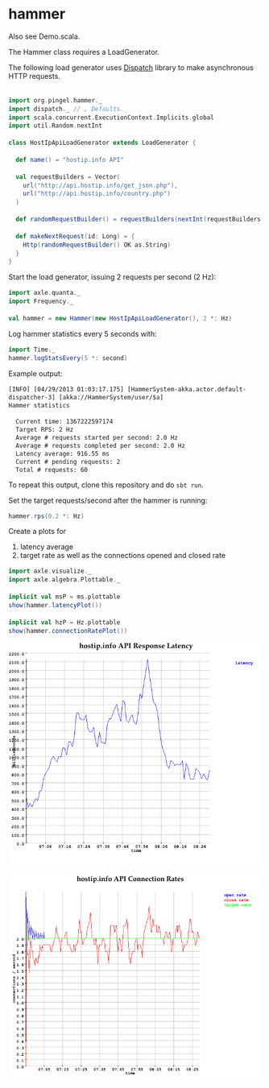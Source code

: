 hammer
======

Also see Demo.scala.

The Hammer class requires a LoadGenerator.

The following load generator uses
[Dispatch](http://dispatch.databinder.net/Dispatch.html) library
to make asynchronous HTTP requests.

```scala

import org.pingel.hammer._
import dispatch._ // , Defaults._
import scala.concurrent.ExecutionContext.Implicits.global
import util.Random.nextInt

class HostIpApiLoadGenerator extends LoadGenerator {

  def name() = "hostip.info API"

  val requestBuilders = Vector(
    url("http://api.hostip.info/get_json.php"),
    url("http://api.hostip.info/country.php")
  )

  def randomRequestBuilder() = requestBuilders(nextInt(requestBuilders.size))

  def makeNextRequest(id: Long) = {
    Http(randomRequestBuilder() OK as.String)
  }
}
```

Start the load generator, issuing 2 requests per second (2 Hz):

```scala
import axle.quanta._
import Frequency._

val hammer = new Hammer(new HostIpApiLoadGenerator(), 2 *: Hz)
```

Log hammer statistics every 5 seconds with:

```scala
import Time._
hammer.logStatsEvery(5 *: second)
```

Example output:

```
[INFO] [04/29/2013 01:03:17.175] [HammerSystem-akka.actor.default-dispatcher-3] [akka://HammerSystem/user/$a] 
Hammer statistics

  Current time: 1367222597174
  Target RPS: 2 Hz
  Average # requests started per second: 2.0 Hz
  Average # requests completed per second: 2.0 Hz
  Latency average: 916.55 ms
  Current # pending requests: 2
  Total # requests: 60
```

To repeat this output, clone this repository and do `sbt run`.

Set the target requests/second after the hammer is running:

```scala
hammer.rps(0.2 *: Hz)
```

Create a plots for
1. latency average
1. target rate as well as the connections opened and closed rate

```scala
import axle.visualize._
import axle.algebra.Plottable._

implicit val msP = ms.plottable
show(hammer.latencyPlot())

implicit val hzP = Hz.plottable
show(hammer.connectionRatePlot())
```

![latency](./doc/image/latency.png)

![connectionrates](./doc/image/connectionrates.png)

